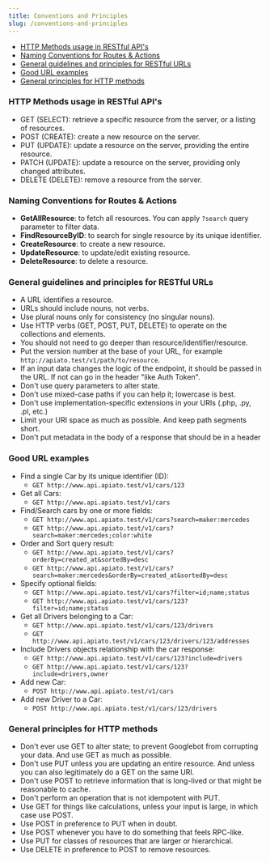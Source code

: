 ```yaml
---
title: Conventions and Principles
slug: /conventions-and-principles
---
```


* [HTTP Methods usage in RESTful API's](#HTTP-Methods)
* [Naming Conventions for Routes & Actions](#Naming-Conventions)
* [General guidelines and principles for RESTful URLs](#General-guidelines)
* [Good URL examples](#Good-examples)
* [General principles for HTTP methods](#General-principles)

<a name="HTTP-Methods"></a>
### HTTP Methods usage in RESTful API's
- GET (SELECT): retrieve a specific resource from the server, or a listing of resources.
- POST (CREATE): create a new resource on the server.
- PUT (UPDATE): update a resource on the server, providing the entire resource.
- PATCH (UPDATE): update a resource on the server, providing only changed attributes.
- DELETE (DELETE): remove a resource from the server.

<a name="Naming-Conventions"></a>
### Naming Conventions for Routes & Actions

- **GetAllResource**: to fetch all resources. You can apply `?search` query parameter to filter data.
- **FindResourceByID**: to search for single resource by its unique identifier.
- **CreateResource**: to create a new resource.
- **UpdateResource**: to update/edit existing resource.
- **DeleteResource**: to delete a resource.

<a name="General-guidelines"></a>
### General guidelines and principles for RESTful URLs

- A URL identifies a resource.
- URLs should include nouns, not verbs.
- Use plural nouns only for consistency (no singular nouns).
- Use HTTP verbs (GET, POST, PUT, DELETE) to operate on the collections and elements.
- You should not need to go deeper than resource/identifier/resource.
- Put the version number at the base of your URL, for example `http://apiato.test/v1/path/to/resource`.
- If an input data changes the logic of the endpoint, it should be passed in the URL. If not can go in the header "like Auth Token".
- Don't use query parameters to alter state.
- Don't use mixed-case paths if you can help it; lowercase is best.
- Don't use implementation-specific extensions in your URIs (.php, .py, .pl, etc.)
- Limit your URI space as much as possible. And keep path segments short.
- Don't put metadata in the body of a response that should be in a header

<a name="Good-examples"></a>
### Good URL examples

- Find a single Car by its unique identifier (ID):
	- `GET http://www.api.apiato.test/v1/cars/123`
- Get all Cars:
	- `GET http://www.api.apiato.test/v1/cars`
- Find/Search cars by one or more fields:
	- `GET http://www.api.apiato.test/v1/cars?search=maker:mercedes`
	- `GET http://www.api.apiato.test/v1/cars?search=maker:mercedes;color:white`
- Order and Sort query result:
	- `GET http://www.api.apiato.test/v1/cars?orderBy=created_at&sortedBy=desc`
	- `GET http://www.api.apiato.test/v1/cars?search=maker:mercedes&orderBy=created_at&sortedBy=desc`
- Specify optional fields:
	- `GET http://www.api.apiato.test/v1/cars?filter=id;name;status`
	- `GET http://www.api.apiato.test/v1/cars/123?filter=id;name;status`
- Get all Drivers belonging to a Car:
	- `GET http://www.api.apiato.test/v1/cars/123/drivers`
	- `GET http://www.api.apiato.test/v1/cars/123/drivers/123/addresses`
- Include Drivers objects relationship with the car response:
	- `GET http://www.api.apiato.test/v1/cars/123?include=drivers`
	- `GET http://www.api.apiato.test/v1/cars/123?include=drivers,owner`
- Add new Car:
	- `POST http://www.api.apiato.test/v1/cars`
- Add new Driver to a Car:
	- `POST http://www.api.apiato.test/v1/cars/123/drivers`

<a name="General-principles"></a>
### General principles for HTTP methods

- Don't ever use GET to alter state; to prevent Googlebot from corrupting your data. And use GET as much as possible.
- Don't use PUT unless you are updating an entire resource. And unless you can also legitimately do a GET on the same URI.
- Don't use POST to retrieve information that is long-lived or that might be reasonable to cache.
- Don't perform an operation that is not idempotent with PUT.
- Use GET for things like calculations, unless your input is large, in which case use POST.
- Use POST in preference to PUT when in doubt.
- Use POST whenever you have to do something that feels RPC-like.
- Use PUT for classes of resources that are larger or hierarchical.
- Use DELETE in preference to POST to remove resources.
